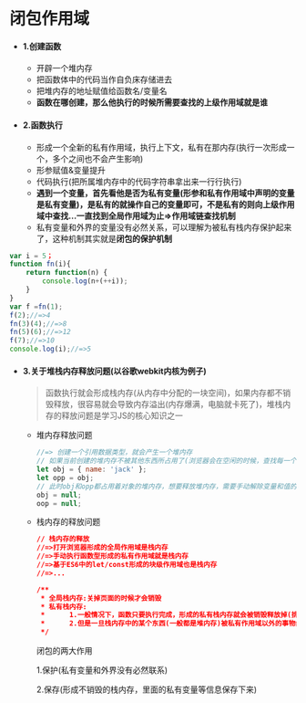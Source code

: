 # 闭包作用域

- #### 1.创建函数

  - 开辟一个堆内存
  - 把函数体中的代码当作自负床存储进去
  - 把堆内存的地址赋值给函数名/变量名
  - **函数在哪创建，那么他执行的时候所需要查找的上级作用域就是谁**

- #### 2.函数执行

  - 形成一个全新的私有作用域，执行上下文，私有在那内存(执行一次形成一个，多个之间也不会产生影响)
  - 形参赋值&变量提升
  - 代码执行(把所属堆内存中的代码字符串拿出来一行行执行)
  - **遇到一个变量，首先看他是否为私有变量(形参和私有作用域中声明的变量是私有变量)，是私有的就操作自己的变量即可，不是私有的则向上级作用域中查找...一直找到全局作用域为止=>作用域链查找机制**
  - 私有变量和外界的变量没有必然关系，可以理解为被私有栈内存保护起来了，这种机制其实就是**闭包的保护机制**

```js
var i = 5；
function fn(i){
    return function(n) {
        console.log(n+(++i));
    }
}
var f =fn(1);
f(2);//=>4
fn(3)(4);//=>8
fn(5)(6);//=>12
f(7);//=>10
console.log(i);//=>5
```

- #### 3.关于堆栈内存释放问题(以谷歌webkit内核为例子)

  >函数执行就会形成栈内存(从内存中分配的一块空间)，如果内存都不销毁释放，很容易就会导致内存溢出(内存爆满，电脑就卡死了)，堆栈内存的释放问题是学习JS的核心知识之一

  - 堆内存释放问题

    ```js
    //=> 创建一个引用数据类型，就会产生一个堆内存
    // 如果当前创建的堆内存不被其他东西所占用了(浏览器会在空闲的时候，查找每一个内存的引用状态，不被占用的都会被回收释放)，则会释放
    let obj = { name: 'jack' };
    let opp = obj;
    // 此时obj和opp都占用着对象的堆内存，想要释放堆内存，需要手动解除变量和值的关联(null:空对象指针)
    obj = null;
    oop = null;
    ```

  - 栈内存的释放问题

    ```json
    // 栈内存的释放
    //=>打开浏览器形成的全局作用域是栈内存
    //=>手动执行函数型形成的私有作用域就是栈内存
    //=>基于ES6中的let/const形成的块级作用域也是栈内存
    //=>...
    
    /**
     * 全局栈内存:关掉页面的时候才会销毁
     * 私有栈内存:
     *      1.一般情况下，函数只要执行完成，形成的私有栈内存就会被销毁释放掉(排除出现无线极递归，出现死循环的模式)
     *      2.但是一旦栈内存中的某个东西(一般都是堆内存)被私有作用域以外的事物给占用了，则当前私有栈内存不能立即被释放销毁(特点：私有作用域中的私有便等信息也被保留下来了)=>市面上认为的闭包:函数执行形成了不能被释放的栈内存，这样的才是闭包
     */
    ```

    闭包的两大作用

    1.保护(私有变量和外界没有必然联系)

    2.保存(形成不销毁的栈内存，里面的私有变量等信息保存下来)

  